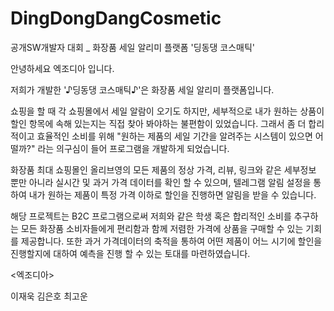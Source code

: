 # DingDongDangCosmetic
공개SW개발자 대회 _ 화장품 세일 알리미 플랫폼 '딩동댕 코스매틱'




안녕하세요 엑조디아 입니다.



저희가 개발한 '♪딩동댕 코스매틱♪'은 화장품 세일 알리미 플랫폼입니다.



쇼핑을 할 때 각 쇼핑몰에서 세일 알람이 오기도 하지만, 세부적으로 내가 원하는 상품이 할인 항목에 속해 있는지는 직접 찾아 봐야하는 불편함이 있었습니다. 
그래서 좀 더 합리적이고 효율적인 소비를 위해 "원하는 제품의 세일 기간을 알려주는 시스템이 있으면 어떨까?" 라는 의구심이 들어 프로그램을 개발하게 되었습니다. 



화장품 최대 쇼핑몰인 올리브영의 모든 제품의 정상 가격, 리뷰, 링크와 같은 세부정보 뿐만 아니라 실시간 및 과거 가격 데이터를 확인 할 수 있으며, 
텔레그램 알림 설정을 통하여 내가 원하는 제품이 특정 가격 이하로 할인을 진행하면 알림을 받을 수 있습니다.




해당 프로젝트는 B2C 프로그램으로써 저희와 같은 학생 혹은 합리적인 소비를 추구하는 모든 화장품 소비자들에게 편리함과 함께 저렴한 가격에 상품을 구매할 수 있는 기회를 제공합니다.
또한 과거 가격데이터의 축적을 통하여 어떤 제품이 어느 시기에 할인을 진행할지에 대하여 예측을 진행 할 수 있는 토대를 마련하였습니다.







<엑조디아>

이재욱
김은호
최고운
